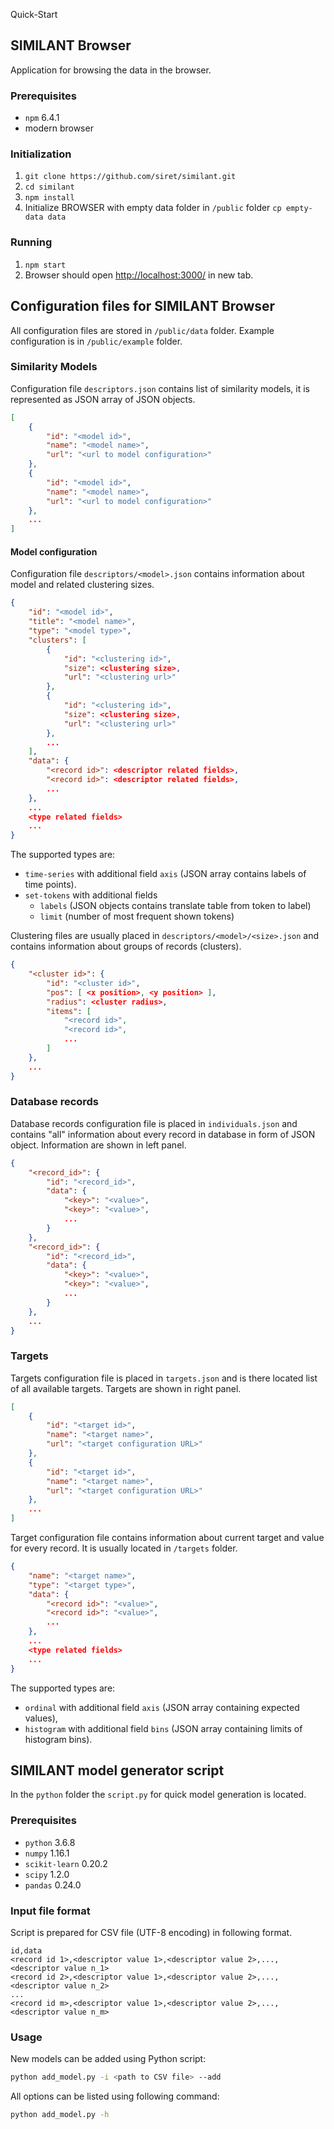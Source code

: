 Quick-Start

## SIMILANT Browser

Application for browsing the data in the browser.

### Prerequisites

- `npm` 6.4.1
- modern browser

### Initialization

1. `git clone https://github.com/siret/similant.git`
2. `cd similant`
3. `npm install`
4. Initialize BROWSER with empty data folder in `/public` folder `cp empty-data data`

### Running

1. `npm start`
2. Browser should open [http://localhost:3000/](http://localhost:3000/) in new tab.

## Configuration files for SIMILANT Browser

All configuration files are stored in `/public/data` folder. Example configuration is in `/public/example` folder.

### Similarity Models

Configuration file `descriptors.json` contains list of similarity models, it is represented as JSON array of JSON objects.

```json
[
	{
		"id": "<model id>",
		"name": "<model name>",
		"url": "<url to model configuration>"
	},
	{
		"id": "<model id>",
		"name": "<model name>",
		"url": "<url to model configuration>"
	},
	...
]
```

#### Model configuration

Configuration file `descriptors/<model>.json` contains information about model and related clustering sizes.

```json
{
	"id": "<model id>",
	"title": "<model name>",
	"type": "<model type>",
	"clusters": [
		{
			"id": "<clustering id>",
			"size": <clustering size>,
			"url": "<clustering url>"
		},
		{
			"id": "<clustering id>",
			"size": <clustering size>,
			"url": "<clustering url>"
		},
		...
	],
	"data": {
		"<record id>": <descriptor related fields>,
		"<record id>": <descriptor related fields>,
		...
	},
	...
	<type related fields>
	...
}
```

The supported types are:

- `time-series` with additional field `axis` (JSON array contains labels of time points).
- `set-tokens` with additional fields
 	- `labels` (JSON objects contains translate table from token to label)
 	- `limit` (number of most frequent shown tokens)

Clustering files are usually placed in `descriptors/<model>/<size>.json` and contains information about groups of records (clusters).

```json
{
	"<cluster id>": {
		"id": "<cluster id>",
		"pos": [ <x position>, <y position> ],
		"radius": <cluster radius>,
		"items": [
			"<record id>",
			"<record id>",
			...
		]
	},
	...
}
```

### Database records

Database records configuration file is placed in `individuals.json` and contains "all" information about every record in database in form of JSON object. Information are shown in left panel.

```json
{
	"<record_id>": {
		"id": "<record_id>",
		"data": {
			"<key>": "<value>",
			"<key>": "<value>",
			...
		}
	},
	"<record_id>": {
		"id": "<record_id>",
		"data": {
			"<key>": "<value>",
			"<key>": "<value>",
			...
		}
	},
	...
}
```

### Targets

Targets configuration file is placed in `targets.json` and is there located list of all available targets. Targets are shown in right panel.

```json
[
	{
		"id": "<target id>",
		"name": "<target name>",
		"url": "<target configuration URL>"
	},
	{
		"id": "<target id>",
		"name": "<target name>",
		"url": "<target configuration URL>"
	},
	...
]
```

Target configuration file contains information about current target and value for every record. It is usually located in `/targets` folder.

```json
{
	"name": "<target name>",
	"type": "<target type>",
	"data": {
		"<record id>": "<value>",
		"<record id>": "<value>",
		...
	},
	...
	<type related fields>
	...
}
```

The supported types are:

 - `ordinal` with additional field `axis` (JSON array containing expected values),
 - `histogram` with additional field `bins` (JSON array containing limits of histogram bins).


## SIMILANT model generator script

In the `python` folder the `script.py` for quick model generation is located.

### Prerequisites

- `python` 3.6.8
- `numpy` 1.16.1
- `scikit-learn` 0.20.2
- `scipy` 1.2.0
- `pandas` 0.24.0

### Input file format

Script is prepared for CSV file (UTF-8 encoding) in following format.

```csv
id,data
<record id 1>,<descriptor value 1>,<descriptor value 2>,...,<descriptor value n_1>
<record id 2>,<descriptor value 1>,<descriptor value 2>,...,<descriptor value n_2>
...
<record id m>,<descriptor value 1>,<descriptor value 2>,...,<descriptor value n_m>
```

### Usage

New models can be added using Python script: 
```sh
python add_model.py -i <path to CSV file> --add
```

All options can be listed using following command: 
```sh
python add_model.py -h
```
